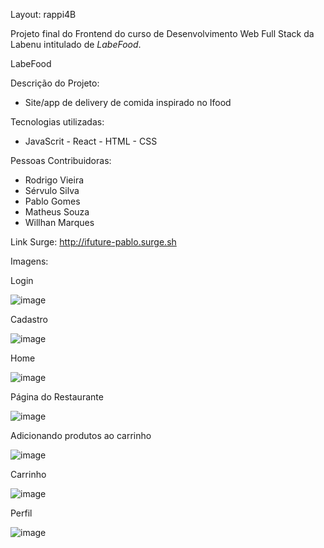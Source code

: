 Layout: rappi4B

Projeto final do Frontend do curso de Desenvolvimento Web Full Stack da Labenu intitulado de *LabeFood*.

LabeFood

Descrição do Projeto:
- Site/app de delivery de comida inspirado no Ifood

Tecnologias utilizadas:
- JavaScrit - React - HTML - CSS

Pessoas Contribuidoras:
- Rodrigo Vieira 
- Sérvulo Silva
- Pablo Gomes 
- Matheus Souza
- Willhan Marques

Link Surge:
http://ifuture-pablo.surge.sh

Imagens:

Login

![image](https://user-images.githubusercontent.com/99182794/169717831-102b4f14-0172-4c4c-98b9-e1f1c28f5bb4.png)



Cadastro

![image](https://user-images.githubusercontent.com/99182794/169717932-26193de3-ca35-4f1c-ab8d-970faccad209.png)



Home

![image](https://user-images.githubusercontent.com/99182794/169718097-532ce6a7-94af-45b5-b688-b3b43b77e8d1.png)



Página do Restaurante

![image](https://user-images.githubusercontent.com/99182794/169718130-615be444-63a8-498b-aaae-d068958442dd.png)



Adicionando produtos ao carrinho

![image](https://user-images.githubusercontent.com/99182794/169718152-ac881964-4c04-46a4-8398-667e310b02b7.png)



Carrinho


![image](https://user-images.githubusercontent.com/99182794/169718220-7e859d86-dba3-4254-8d23-c3929a0b8823.png)



Perfil

![image](https://user-images.githubusercontent.com/99182794/169718250-fa78486a-c773-4d3e-a078-069a5f53648e.png)



